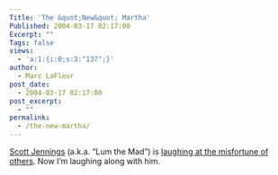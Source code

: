 ```yaml
---
Title: 'The &quot;New&quot; Martha'
Published: 2004-03-17 02:17:00
Excerpt: ""
Tags: false
views:
  - 'a:1:{i:0;s:3:"137";}'
author:
  - Marc LaFleur
post_date:
  - 2004-03-17 02:17:00
post_excerpt:
  - ""
permalink:
  - /the-new-martha/
---
```

<div class="Section1"> <p><a href="http://brokentoys.org/" target="_blank">Scott Jennings</a> (a.k.a. &ldquo;Lum the Mad&rdquo;) is <a href="http://brokentoys.org/mstewart.html" target="_blank">laughing at the misfortune of others</a>. Now I&rsquo;m laughing along with him.</p></div>